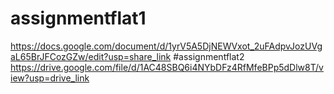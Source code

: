 # assignmentflat1
https://docs.google.com/document/d/1yrV5A5DjNEWVxot_2uFAdpvJozUVgaL65BrJFCozGZw/edit?usp=share_link
#assignmentflat2
https://drive.google.com/file/d/1AC48SBQ6i4NYbDFz4RfMfeBPp5dDlw8T/view?usp=drive_link
